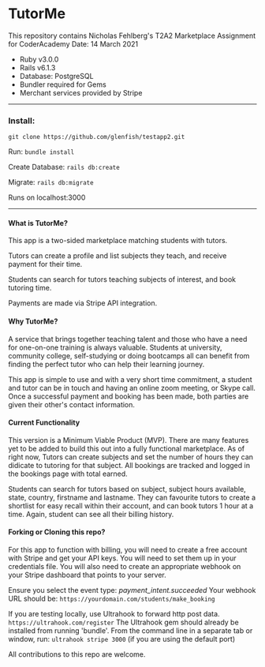 # TutorMe 

This repository contains Nicholas Fehlberg's T2A2 Marketplace Assignment for CoderAcademy
Date: 14 March 2021
* Ruby v3.0.0
* Rails v6.1.3
* Database: PostgreSQL
* Bundler required for Gems
* Merchant services provided by Stripe

____
### Install:  
```git clone https://github.com/glenfish/testapp2.git```

Run: ```bundle install```

Create Database: ```rails db:create```

Migrate: ```rails db:migrate```

Runs on localhost:3000

____

#### What is TutorMe?  
This app is a two-sided marketplace matching students with tutors. 

Tutors can create a profile and list subjects they teach, and receive payment for their time.

Students can search for tutors teaching subjects of interest, and book tutoring time.

Payments are made via Stripe API integration.

#### Why TutorMe? 
A service that brings together teaching talent and those who have a need for one-on-one training is always valuable. Students at university, community college, self-studying or doing bootcamps all can benefit from finding the perfect tutor who can help their learning journey.

This app is simple to use and with a very short time commitment, a student and tutor can be in touch and having an online zoom meeting, or Skype call. Once a successful payment and booking has been made, both parties are given their other's contact information.

#### Current Functionality
This version is a Minimum Viable Product (MVP). There are many features yet to be added to build this out into a fully functional marketplace. As of right now, Tutors can create subjects and set the number of hours they can didicate to tutoring for that subject. All bookings are tracked and logged in the bookings page with total earned.

Students can search for tutors based on subject, subject hours available, state, country, firstname and lastname. They can favourite tutors to create a shortlist for easy recall within their account, and can book tutors 1 hour at a time. Again, student can see all their billing history.

#### Forking or Cloning this repo?
For this app to function with billing, you will need to create a free account with Stripe and get your API keys. You will need to set them up in your credentials file. You will also need to create an appropriate webhook  on your Stripe dashboard that points to your server.  

Ensure you select the event type: *payment_intent.succeeded*
Your webhook URL should be:
```https://yourdomain.com/students/make_booking```

If you are testing locally, use Ultrahook to forward http post data. 
```https://ultrahook.com/register```
The Ultrahook gem should already be installed from running 'bundle'.
From the command line in a separate tab or window, run:
```ultrahook stripe 3000```
(if you are using the default port)

All contributions to this repo are welcome.
